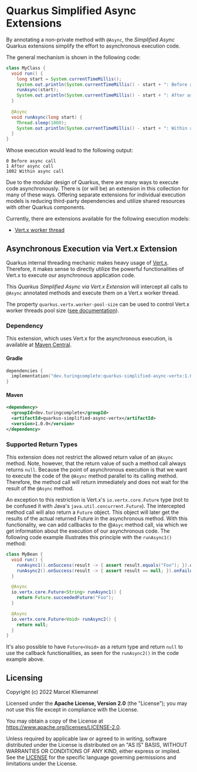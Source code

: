 # Quarkus Simplified Async Extensions

By annotating a non-private method with `@Async`, the _Simplified Async_ Quarkus extensions simplify the effort to asynchronous execution code. 

The general mechanism is shown in the following code:

```java
class MyClass {
  void run() {
    long start = System.currentTimeMillis();
    System.out.println(System.currentTimeMillis() - start + ": Before async call");
    runAsync(start);
    System.out.println(System.currentTimeMillis() - start + ": After async call");
  }
  
  @Async
  void runAsync(long start) {
    Thread.sleep(1000);
    System.out.println(System.currentTimeMillis() - start + ": Within async call");
  }
}
```

Whose execution would lead to the following output:

```
0 Before async call
1 After async call
1002 Within async call
```

Due to the modular design of Quarkus, there are many ways to execute code asynchronously. There is (or will be) an extension in this collection for many of these ways. Offering separate extensions for individual execution models is reducing third-party dependencies and utilize shared resources with other Quarkus components. 

Currently, there are extensions available for the following execution models:

- [Vert.x worker thread](#asynchronous-execution-via-vertx-extension)

## Asynchronous Execution via Vert.x Extension

Quarkus internal threading mechanic makes heavy usage of [Vert.x](https://vertx.io/). Therefore, it makes sense to directly utilize the powerful functionalities of Vert.x to execute our asynchronous application code. 

This _Quarkus Simplified Async via Vert.x Extension_ will intercept all calls to `@Async` annotated methods and execute them on a Vert.x worker thread.

The property `quarkus.vertx.worker-pool-size` can be used to control Vert.x worker threads pool size ([see documentation](https://quarkus.io/guides/all-config#quarkus-vertx_quarkus.vertx.worker-pool-size)).

### Dependency

This extension, which uses Vert.x for the asynchronous execution, is available at [Maven Central](https://mvnrepository.com/artifact/dev.turingcomplete/quarkus-simplified-async-vertx).

#### Gradle

```kotlin
dependencies {
  implementation("dev.turingcomplete:quarkus-simplified-async-vertx:1.0.0")
}
```

#### Maven

```xml
<dependency>
  <groupId>dev.turingcomplete</groupId>
  <artifactId>quarkus-simplified-async-vertx</artifactId>
  <version>1.0.0</version>
</dependency>
```

### Supported Return Types

This extension does not restrict the allowed return value of an `@Async` method. Note, however, that the return value of such a method call always returns `null`. Because the point of asynchronous execution is that we want to execute the code of the `@Async` method parallel to its calling method. Therefore, the method call will return immediately and does not wait for the result of the `@Async` method.

An exception to this restriction is Vert.x's `io.vertx.core.Future` type (not to be confused it with  Java's `java.util.concurrent.Future`). The intercepted method call will also return a `Future` object. This object will later get the results of the actual returned Future in the asynchronous method. With this functionality, we can add callbacks to the @`Asyc` method call, via which we get information about the execution of our asynchronous code. The following code example illustrates this principle with the `runAsync1()` method:

```java
class MyBean {
  void run() {
    runAsync1().onSuccess(result -> { assert result.equals("Foo"); }).onFailure(error -> { /* .. */ });
    runAsync2().onSuccess(result -> { assert result == null; }).onFailure(error -> { /* .. */ });
  }

  @Async
  io.vertx.core.Future<String> runAsync1() {
    return Future.succeededFuture("Foo");
  }

  @Async
  io.vertx.core.Future<Void> runAsync2() {
    return null;
  }
}
```

It's also possible to have `Future<Void>` as a return type and return `null` to use the callback functionalities, as seen for the `runAsync2()` in the code example above.

## Licensing

Copyright (c) 2022 Marcel Kliemannel

Licensed under the **Apache License, Version 2.0** (the "License"); you may not use this file except in compliance with the License.

You may obtain a copy of the License at <https://www.apache.org/licenses/LICENSE-2.0>.

Unless required by applicable law or agreed to in writing, software distributed under the License is distributed on an "AS IS" BASIS, WITHOUT WARRANTIES OR CONDITIONS OF ANY KIND, either express or implied. See the [LICENSE](./LICENSE) for the specific language governing permissions and limitations under the License.
